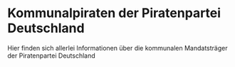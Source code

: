 # Kommunalpiraten der Piratenpartei Deutschland

Hier finden sich allerlei Informationen über die kommunalen Mandatsträger der Piratenpartei Deutschland
